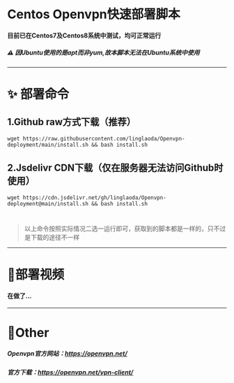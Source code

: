 # Centos Openvpn快速部署脚本
#### 目前已在Centos7及Centos8系统中测试，均可正常运行
##### ⚠ 因Ubuntu使用的是apt而非yum,故本脚本无法在Ubuntu系统中使用

***

# ✨ 部署命令
## 1.Github raw方式下载（推荐）
````
wget https://raw.githubusercontent.com/linglaoda/Openvpn-deployment/main/install.sh && bash install.sh
````
## 2.Jsdelivr CDN下载（仅在服务器无法访问Github时使用）
````
wget https://cdn.jsdelivr.net/gh/linglaoda/Openvpn-deployment@main/install.sh && bash install.sh
````

# 
> 以上命令按照实际情况二选一运行即可，获取到的脚本都是一样的，只不过是下载的途径不一样
***

# 🌠部署视频
#### 在做了...

***

# 🌌Other
##### Openvpn官方网站：https://openvpn.net/
##### 官方下载：https://openvpn.net/vpn-client/
